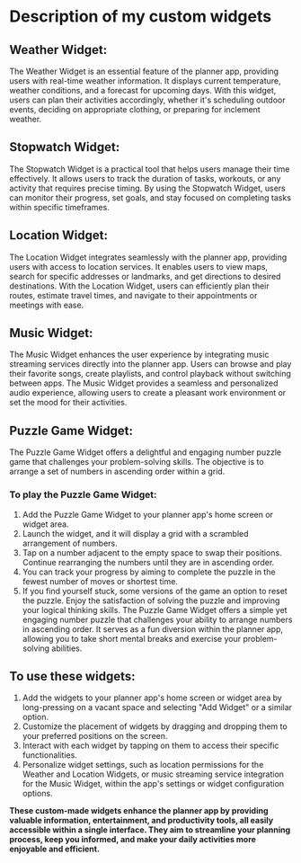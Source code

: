 # Description of my custom widgets

## Weather Widget:
The Weather Widget is an essential feature of the planner app, providing users with real-time weather information. It displays current temperature, weather conditions, and a forecast for upcoming days. With this widget, users can plan their activities accordingly, whether it's scheduling outdoor events, deciding on appropriate clothing, or preparing for inclement weather.

## Stopwatch Widget: 
The Stopwatch Widget is a practical tool that helps users manage their time effectively. It allows users to track the duration of tasks, workouts, or any activity that requires precise timing. By using the Stopwatch Widget, users can monitor their progress, set goals, and stay focused on completing tasks within specific timeframes.

## Location Widget: 
The Location Widget integrates seamlessly with the planner app, providing users with access to location services. It enables users to view maps, search for specific addresses or landmarks, and get directions to desired destinations. With the Location Widget, users can efficiently plan their routes, estimate travel times, and navigate to their appointments or meetings with ease.

## Music Widget:
The Music Widget enhances the user experience by integrating music streaming services directly into the planner app. Users can browse and play their favorite songs, create playlists, and control playback without switching between apps. The Music Widget provides a seamless and personalized audio experience, allowing users to create a pleasant work environment or set the mood for their activities.

## Puzzle Game Widget: 
The Puzzle Game Widget offers a delightful and engaging number puzzle game that challenges your problem-solving skills. The objective is to arrange a set of numbers in ascending order within a grid.

### To play the Puzzle Game Widget:
1. Add the Puzzle Game Widget to your planner app's home screen or widget area.
2. Launch the widget, and it will display a grid with a scrambled arrangement of numbers.
3. Tap on a number adjacent to the empty space to swap their positions. Continue rearranging the numbers until they are in ascending order.
4. You can track your progress by aiming to complete the puzzle in the fewest number of moves or shortest time.
5. If you find yourself stuck, some versions of the game an option to reset the puzzle.
Enjoy the satisfaction of solving the puzzle and improving your logical thinking skills.
The Puzzle Game Widget offers a simple yet engaging number puzzle that challenges your ability to arrange numbers in ascending order. It serves as a fun diversion within the planner app, allowing you to take short mental breaks and exercise your problem-solving abilities.

## To use these widgets:

1. Add the widgets to your planner app's home screen or widget area by long-pressing on a vacant space and selecting "Add Widget" or a similar option.
2. Customize the placement of widgets by dragging and dropping them to your preferred positions on the screen.
3. Interact with each widget by tapping on them to access their specific functionalities.
4. Personalize widget settings, such as location permissions for the Weather and Location Widgets, or music streaming service integration for the Music Widget, within the app's settings or widget configuration options.

**These custom-made widgets enhance the planner app by providing valuable information, entertainment, and productivity tools, all easily accessible within a single interface. They aim to streamline your planning process, keep you informed, and make your daily activities more enjoyable and efficient.**
